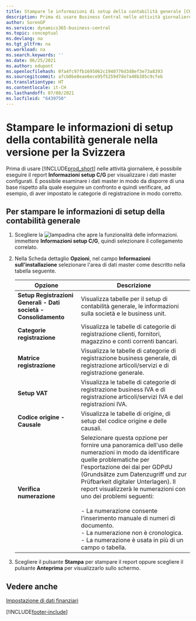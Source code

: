 ```yaml
---
title: Stampare le informazioni di setup della contabilità generale [CH]
description: Prima di usare Business Central nelle attività giornaliere, è possibile eseguire il report Informazioni setup C/G per visualizzare i dati master configurati.
author: SorenGP
ms.service: dynamics365-business-central
ms.topic: conceptual
ms.devlang: na
ms.tgt_pltfrm: na
ms.workload: na
ms.search.keywords: ''
ms.date: 06/25/2021
ms.author: edupont
ms.openlocfilehash: 0fa4fc97fb1695062c1940776d3d8ef3e73a8393
ms.sourcegitcommit: a7cb0be8eae6ece95f5259d7de7a48b385c9cfeb
ms.translationtype: HT
ms.contentlocale: it-CH
ms.lasthandoff: 07/08/2021
ms.locfileid: "6439750"
---
```

# <a name="print-general-ledger-setup-information-in-the-swiss-version"></a>Stampare le informazioni di setup della contabilità generale nella versione per la Svizzera
Prima di usare [!INCLUDE[prod_short](../../includes/prod_short.md)] nelle attività giornaliere, è possibile eseguire il report **Informazioni setup C/G** per visualizzare i dati master configurati. È possibile esaminare i dati master in modo da disporre di una base rispetto alla quale eseguire un confronto e quindi verificare, ad esempio, di aver impostato le categorie di registrazione in modo corretto.  

## <a name="to-print-general-ledger-setup-information"></a>Per stampare le informazioni di setup della contabilità generale  

1.  Scegliere la ![lampadina che apre la funzionalità delle informazioni.](../../media/ui-search/search_small.png "Informazioni sull'operazione che si desidera eseguire") immettere **Informazioni setup C/G**, quindi selezionare il collegamento correlato.  
2.  Nella Scheda dettaglio **Opzioni**, nel campo **Informazioni sull'installazione** selezionare l'area di dati master come descritto nella tabella seguente.  

    |Opzione|Descrizione|  
    |-------------------------------------|---------------------------------------|  
    |**Setup Registrazioni Generali - Dati società - Consolidamento**|Visualizza tabelle per il setup di contabilità generale, le informazioni sulla società e le business unit.|  
    |**Categorie registrazione**|Visualizza le tabelle di categorie di registrazione clienti, fornitori, magazzino e conti correnti bancari.|  
    |**Matrice registrazione**|Visualizza le tabelle di categorie di registrazione business generale, di registrazione articoli/servizi e di registrazione generale.|  
    |**Setup VAT**|Visualizza le tabelle di categorie di registrazione business IVA e di registrazione articoli/servizi IVA e del registrazioni IVA.|  
    |**Codice origine - Causale**|Visualizza le tabelle di origine, di setup del codice origine e delle causali.|  
    |**Verifica numerazione**|Selezionare questa opzione per fornire una panoramica dell'uso delle numerazioni in modo da identificare quelle problematiche per l'esportazione dei dai per GDPdU (Grundsätze zum Datenzugriff und zur Prüfbarkeit digitaler Unterlagen). Il report visualizzerà le numerazioni con uno dei problemi seguenti:<br /><br /> -   La numerazione consente l'inserimento manuale di numeri di documento.<br />-   La numerazione non è cronologica.<br />-   La numerazione è usata in più di un campo o tabella.|  

3.  Scegliere il pulsante **Stampa** per stampare il report oppure scegliere il pulsante **Anteprima** per visualizzarlo sullo schermo.  

## <a name="see-also"></a>Vedere anche  
[Impostazione di dati finanziari](../../finance-setup-finance.md)


[!INCLUDE[footer-include](../../includes/footer-banner.md)]